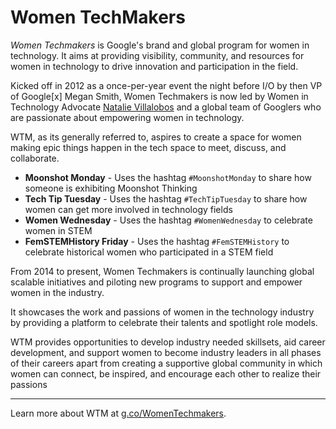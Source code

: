 # Women TechMakers

*Women Techmakers* is Google's brand and global program for women in technology. 
It aims at providing visibility, community, and resources for women in technology to drive innovation and participation in the field. 

Kicked off in 2012 as a once-per-year event the night before I/O by then VP of Google[x] Megan Smith, Women Techmakers is now led by Women in Technology Advocate [Natalie Villalobos](https://twitter.com/nataliaenvy) and a global team of Googlers who are passionate about empowering women in technology.

WTM, as its generally referred to, aspires to create a space for women making epic things happen in the tech space to meet, discuss, and collaborate.  

- **Moonshot Monday** - Uses the hashtag `#MoonshotMonday` to share how someone is exhibiting Moonshot Thinking  
- **Tech Tip Tuesday** - Uses the hashtag `#TechTipTuesday` to share how women can get more involved in technology fields  
- **Women Wednesday** - Uses the hashtag `#WomenWednesday` to celebrate women in STEM  
- **FemSTEMHistory Friday** - Uses the hashtag `#FemSTEMHistory` to celebrate historical women who participated in a STEM field

From 2014 to present, Women Techmakers is continually launching global scalable initiatives and piloting new programs to support and empower women in the industry.

It showcases the work and passions of women in the technology industry by providing a platform to celebrate their talents and spotlight role models.

WTM provides opportunities to develop industry needed skillsets, aid career development, and support women to become industry leaders in all phases of their careers apart from creating a supportive global community in which women can connect, be inspired, and encourage each other to realize their passions

***
Learn more about WTM at [g.co/WomenTechmakers](https://www.womentechmakers.com/).

